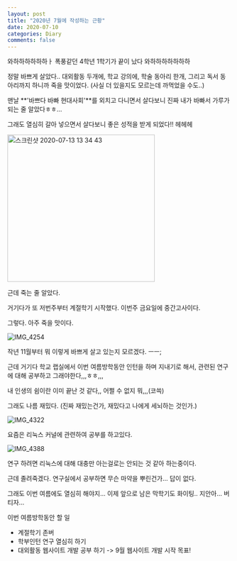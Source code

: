```yaml
---
layout: post
title: "2020년 7월에 작성하는 근황"
date: 2020-07-10
categories: Diary
comments: false
---
```


와하하하하하하ㅏ
폭풍같던 4학년 1학기가 끝이 났다 와하하하하하하하  

정말 바쁘게 살았다.. 대외활동 두개에, 학교 강의에, 학술 동아리 한개, 그리고 독서 동아리까지 하니까 죽을 맛이었다. (사실 더 있을지도 모르는데 까먹었을 수도..)  

맨날 **'바쁘다 바빠 현대사회'**를 외치고 다니면서 살다보니 진짜 내가 바빠서 가루가 되는 줄 알았다ㅎㅎ...  

그래도 열심히 갈아 넣으면서 살다보니 좋은 성적을 받게 되었다!! 헤헤헤  

<img width="332" alt="스크린샷 2020-07-13 13 34 43" src="https://user-images.githubusercontent.com/56791347/87271235-9dbedf00-c50d-11ea-9258-72b177cef5c4.png">

근데 죽는 줄 알았다.  

거기다가 또 저번주부터 계절학기 시작했다. 이번주 금요일에 중간고사이다.  

그렇다. 아주 죽을 맛이다.  

![IMG_4254](https://user-images.githubusercontent.com/56791347/87264568-52033a00-c4fb-11ea-8ff2-093c37f6de3e.jpeg)

작년 11월부터 뭐 이렇게 바쁘게 살고 있는지 모르겠다. ㅡㅡ;  

근데 거기다 학교 랩실에서 이번 여름방학동안 인턴을 하며 지내기로 해서, 관련된 연구에 대해 공부하고 그래야한다,,,ㅎㅎ,,,  

내 인생의 쉼이란 이미 끝난 것 같다,, 어쩔 수 없지 뭐,,,(코쓱)  

그래도 나름 재밌다. (진짜 재밌는건가, 재밌다고 나에게 세뇌하는 것인가.)

![IMG_4322](https://user-images.githubusercontent.com/56791347/87271347-f1312d00-c50d-11ea-8478-b03a015d0c4a.jpeg)

요즘은 리눅스 커널에 관련하여 공부를 하고있다.  

![IMG_4388](https://user-images.githubusercontent.com/56791347/87275512-34dd6400-c519-11ea-8c7e-791564922a7e.jpeg)

연구 하려면 리눅스에 대해 대충만 아는걸로는 안되는 것 같아 하는중이다.  

근데 졸려죽겠다. 연구실에서 공부하면 무슨 마약을 뿌린건가... 답이 없다.  

그래도 이번 여름에도 열심히 해야지... 이제 앞으로 남은 막학기도 화이팅.. 지안아... 버티자...

이번 여름방학동안 할 일
* 계절학기 존버
* 학부인턴 연구 열심히 하기
* 대외활동 웹사이트 개발 공부 하기 -> 9월 웹사이트 개발 시작 목표!
